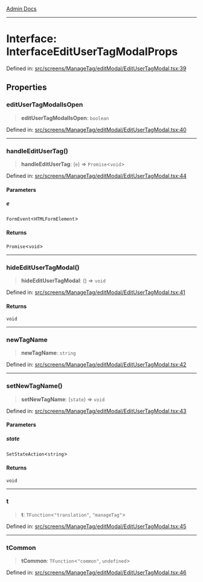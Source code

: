 [Admin Docs](/)

---

# Interface: InterfaceEditUserTagModalProps

Defined in: [src/screens/ManageTag/editModal/EditUserTagModal.tsx:39](https://github.com/PalisadoesFoundation/talawa-admin/blob/main/src/screens/ManageTag/editModal/EditUserTagModal.tsx#L39)

## Properties

### editUserTagModalIsOpen

> **editUserTagModalIsOpen**: `boolean`

Defined in: [src/screens/ManageTag/editModal/EditUserTagModal.tsx:40](https://github.com/PalisadoesFoundation/talawa-admin/blob/main/src/screens/ManageTag/editModal/EditUserTagModal.tsx#L40)

---

### handleEditUserTag()

> **handleEditUserTag**: (`e`) => `Promise`\<`void`\>

Defined in: [src/screens/ManageTag/editModal/EditUserTagModal.tsx:44](https://github.com/PalisadoesFoundation/talawa-admin/blob/main/src/screens/ManageTag/editModal/EditUserTagModal.tsx#L44)

#### Parameters

##### e

`FormEvent`\<`HTMLFormElement`\>

#### Returns

`Promise`\<`void`\>

---

### hideEditUserTagModal()

> **hideEditUserTagModal**: () => `void`

Defined in: [src/screens/ManageTag/editModal/EditUserTagModal.tsx:41](https://github.com/PalisadoesFoundation/talawa-admin/blob/main/src/screens/ManageTag/editModal/EditUserTagModal.tsx#L41)

#### Returns

`void`

---

### newTagName

> **newTagName**: `string`

Defined in: [src/screens/ManageTag/editModal/EditUserTagModal.tsx:42](https://github.com/PalisadoesFoundation/talawa-admin/blob/main/src/screens/ManageTag/editModal/EditUserTagModal.tsx#L42)

---

### setNewTagName()

> **setNewTagName**: (`state`) => `void`

Defined in: [src/screens/ManageTag/editModal/EditUserTagModal.tsx:43](https://github.com/PalisadoesFoundation/talawa-admin/blob/main/src/screens/ManageTag/editModal/EditUserTagModal.tsx#L43)

#### Parameters

##### state

`SetStateAction`\<`string`\>

#### Returns

`void`

---

### t

> **t**: `TFunction`\<`"translation"`, `"manageTag"`\>

Defined in: [src/screens/ManageTag/editModal/EditUserTagModal.tsx:45](https://github.com/PalisadoesFoundation/talawa-admin/blob/main/src/screens/ManageTag/editModal/EditUserTagModal.tsx#L45)

---

### tCommon

> **tCommon**: `TFunction`\<`"common"`, `undefined`\>

Defined in: [src/screens/ManageTag/editModal/EditUserTagModal.tsx:46](https://github.com/PalisadoesFoundation/talawa-admin/blob/main/src/screens/ManageTag/editModal/EditUserTagModal.tsx#L46)
